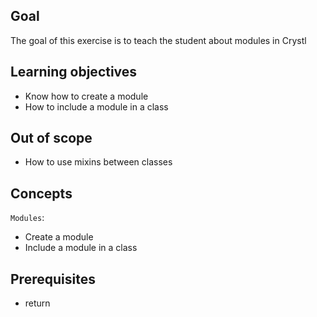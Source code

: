 ## Goal

The goal of this exercise is to teach the student about modules in Crystl

## Learning objectives

- Know how to create a module
- How to include a module in a class

## Out of scope

- How to use mixins between classes

## Concepts

`Modules`:

- Create a module
- Include a module in a class

## Prerequisites

- return
